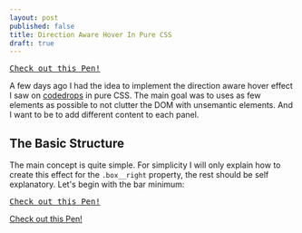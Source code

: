 ```yaml
---
layout: post
published: false
title: Direction Aware Hover In Pure CSS
draft: true
---
```




<pre class="codepen" data-height="400" data-type="css" data-href="882abf79f7211b64071f84614b149c4c" data-user="FWeinb" data-safe="true"><code></code><a href="http://codepen.io/FWeinb/pen/hDgKr">Check out this Pen!</a></pre>
<script async src="http://codepen.io/assets/embed/ei.js"></script>

A few days ago I had the idea to implement the direction aware hover effect I saw on [codedrops](http://tympanus.net/TipsTricks/DirectionAwareHoverEffect/) in pure CSS. The main goal was to uses as few elements as possible to not clutter the DOM with unsemantic elements. And I want to be to add different content to each panel. 

## The Basic Structure

The main concept is quite simple. For simplicity I will only explain how to create this effect for the `.box__right` property, the rest should be self explanatory. Let's begin with the bar minimum: 
<pre class="codepen" data-height="300" data-type="css" data-href="882abf79f7211b64071f84614b149c4c" data-user="FWeinb" data-safe="true"><code></code><a href="http://codepen.io/FWeinb/pen/hDgKr">Check out this Pen!</a></pre

The `.box` will hold the elements for each side. The inner `.box__*`'s will be the extact same size as the `.box` itself using CSS inheritance like `width:inherit;` `height:inherit;`.

To better see what is going on, I colored the `.box` in green and `.box__righ` in red. You can see the result by switching to the result tab on the embedded pen.

## Determen The Hover Direction 

This is the most tricky part. But can be solved by using a pseudo element. Additionaly the content must be moved outsite the viewport to hide it. 

<pre class="codepen" data-height="400" data-type="css" data-href="7e9b4dfe299e0ef903ad66f77384fda4" data-user="FWeinb" data-safe="true"><code></code><a href="http://codepen.io/FWeinb/pen/iaJLG">Check out this Pen!</a></pre>






<script async src="http://codepen.io/assets/embed/ei.js"></script>
